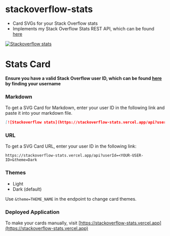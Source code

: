 # stackoverflow-stats

* Card SVGs for your Stack Overflow stats
* Implements my Stack Overflow Stats REST API, which can be found [here](https://github.com/yuvrajvirdi/stackoverflow-stats-api)

[![Stackoverflow stats](https://stackoverflow-stats.vercel.app/api?userId=16142497&theme=Dark)](https://stackoverflow.com/users/16142497)

# Stats Card

**Ensure you have a valid Stack Overflow user ID, which can be found [here](https://stackover.com/users) by finding your username**

### Markdown

To get a SVG Card for Markdown, enter your user ID in the following link and paste it into your markdown file.

```md
[![Stackoverflow stats](https://stackoverflow-stats.vercel.app/api?userId=<YOUR-USER-ID>&theme=Dark)](https://stackoverflow.com/users/<YOUR-USER-ID>)
```

### URL

To get a SVG Card URL, enter your user ID in the following link:

`
https://stackoverflow-stats.vercel.app/api?userId=<YOUR-USER-ID>&theme=Dark
`

### Themes

* Light
* Dark (default)

Use `&theme=THEME_NAME` in the endpoint to change card themes.

### Deployed Application

To make your cards manually, visit [https://stackoverflow-stats.vercel.app](https://stackoverflow-stats.vercel.app)
